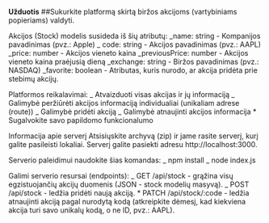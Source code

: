 **Užduotis**
##Sukurkite platformą skirtą biržos akcijoms (vartybiniams popieriams) valdyti.

Akcijos (Stock) modelis susideda iš šių atributų:
_name: string - Kompanijos pavadinimas (pvz.: Apple) _ code: string - Akcijos pavadinimas (pvz.: AAPL)
\_price: number - Akcijos vieneto kaina
\_previousPrice: number - Akcijos vieneto kaina praėjusią dieną
\_exchange: string - Biržos pavadinimas (pvz.: NASDAQ)
\_favorite: boolean - Atributas, kuris nurodo, ar akcija pridėta prie stebimų akcijų.

Platformos reikalavimai: _ Atvaizduoti visas akcijas ir jų informaciją _ Galimybė peržiūrėti akcijos informaciją individualiai (unikaliam adrese (route)) _ Galimybė pridėti akciją _ Galimybė atnaujinti akcijos informacija \* Sugalvokite savo papildomo funkcionalumo

Informacija apie serverį
Atsisiųskite archyvą (zip) ir jame rasite serverį, kurį galite pasileisti lokaliai. Serverį galite pasiekti adresu http://localhost:3000.

Serverio paleidimui naudokite šias komandas: _ npm install _ node index.js

Galimi serverio resursai (endpoints): _ GET /api/stock - grąžina visų egzistuojančių akcijų duomenis (JSON - stock modelių masyvą). _ POST /api/stock - ledžia pridėti naują akciją. \* PATCH /api/stock/:code - ledžia atnaujinti akciją pagal nurodytą kodą (atkreipkite dėmesį, kad kiekviena akcija turi savo unikalų kodą, o ne ID, pvz.: AAPL).
